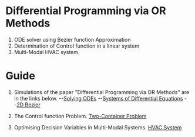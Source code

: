 # Differential Programming via OR Methods
1. ODE solver using Bezier function Approximation
2. Determination of Control function in a linear system
3. Multi-Modal HVAC system.

# Guide
1. Simulations of the paper "Differential Programming via OR Methods" are in the links below.
--[Solving ODEs](https://github.com/berserank/Viterbi/blob/main/ODE.py)
--[Systems of Differential Equations](https://github.com/berserank/Viterbi/blob/main/Systems_of_diff_eq.py)
--[2D Bezier](https://github.com/berserank/Viterbi/blob/main/2D%20Bezier.py)




2. The Control function Problem.
[Two-Container Problem](https://github.com/berserank/Viterbi/blob/main/linear_ode.py)

3. Optimising Decision Variables in Multi-Modal Systems.
[HVAC System](https://github.com/berserank/Viterbi/blob/main/hvac_system.py)
